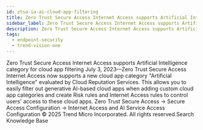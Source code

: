 ```yaml
---
id: ztsa-ia-ai-cloud-app-filtering
title: Zero Trust Secure Access Internet Access supports Artificial Intelligence category for cloud app filtering
sidebar_label: Zero Trust Secure Access Internet Access supports Artificial Intelligence category for cloud app filtering
description: Zero Trust Secure Access Internet Access supports Artificial Intelligence category for cloud app filtering
tags:
  - endpoint-security
  - trend-vision-one
---
```


 Zero Trust Secure Access Internet Access supports Artificial Intelligence category for cloud app filtering July 3, 2023—Zero Trust Secure Access Internet Access now supports a new cloud app category "Artificial Intelligence" evaluated by Cloud Reputation Services. This allows you to easily filter out generative AI-based cloud apps when adding custom cloud app categories and create Risk rules and Internet Access rules to control users' access to these cloud apps. Zero Trust Secure Access → Secure Access Configuration → Internet Access and AI Service Access Configuration © 2025 Trend Micro Incorporated. All rights reserved.Search Knowledge Base